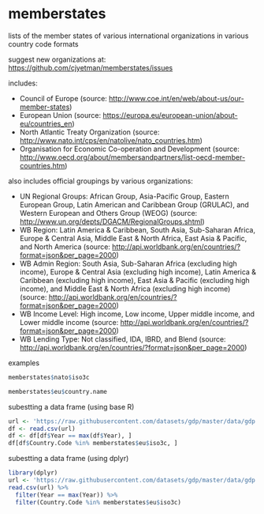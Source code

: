 # memberstates

lists of the member states of various international organizations in various country code formats

suggest new organizations at: https://github.com/cjyetman/memberstates/issues

includes:
- Council of Europe (source: http://www.coe.int/en/web/about-us/our-member-states)
- European Union (source: https://europa.eu/european-union/about-eu/countries_en)
- North Atlantic Treaty Organization (source: http://www.nato.int/cps/en/natolive/nato_countries.htm)
- Organisation for Economic Co-operation and Development (source: http://www.oecd.org/about/membersandpartners/list-oecd-member-countries.htm)

also includes official groupings by various organizations:
- UN Regional Groups: African Group, Asia-Pacific Group, Eastern European Group, Latin American and Caribbean Group (GRULAC), and Western European and Others Group (WEOG) (source: http://www.un.org/depts/DGACM/RegionalGroups.shtml)
- WB Region: Latin America & Caribbean, South Asia, Sub-Saharan Africa, Europe & Central Asia, Middle East & North Africa, East Asia & Pacific, and North America (source: http://api.worldbank.org/en/countries/?format=json&per_page=2000)
- WB Admin Region: South Asia, Sub-Saharan Africa (excluding high income), Europe & Central Asia (excluding high income), Latin America & Caribbean (excluding high income), East Asia & Pacific (excluding high income), and Middle East & North Africa (excluding high income) (source: http://api.worldbank.org/en/countries/?format=json&per_page=2000)
- WB Income Level: High income, Low income, Upper middle income, and Lower middle income (source: http://api.worldbank.org/en/countries/?format=json&per_page=2000)
- WB Lending Type: Not classified, IDA, IBRD, and Blend (source: http://api.worldbank.org/en/countries/?format=json&per_page=2000)

examples
```r
memberstates$nato$iso3c
```
```r
memberstates$eu$country.name
```

subestting a data frame (using base R)
```r
url <- 'https://raw.githubusercontent.com/datasets/gdp/master/data/gdp.csv'
df <- read.csv(url)
df <- df[df$Year == max(df$Year), ]
df[df$Country.Code %in% memberstates$eu$iso3c, ]
```

subestting a data frame (using dplyr)
```r
library(dplyr)
url <- 'https://raw.githubusercontent.com/datasets/gdp/master/data/gdp.csv'
read.csv(url) %>%
  filter(Year == max(Year)) %>%
  filter(Country.Code %in% memberstates$eu$iso3c)

